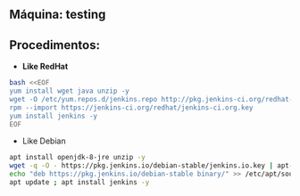 
Máquina: testing
----------------

Procedimentos:
--------------

* **Like RedHat**
```bash
bash <<EOF
yum install wget java unzip -y
wget -O /etc/yum.repos.d/jenkins.repo http://pkg.jenkins-ci.org/redhat-stable/jenkins.repo
rpm --import https://jenkins-ci.org/redhat/jenkins-ci.org.key
yum install jenkins -y
EOF
```

* Like Debian
```bash
apt install openjdk-8-jre unzip -y
wget -q -O - https://pkg.jenkins.io/debian-stable/jenkins.io.key | apt-key add -
echo "deb https://pkg.jenkins.io/debian-stable binary/" >> /etc/apt/sources.list
apt update ; apt install jenkins -y
```
